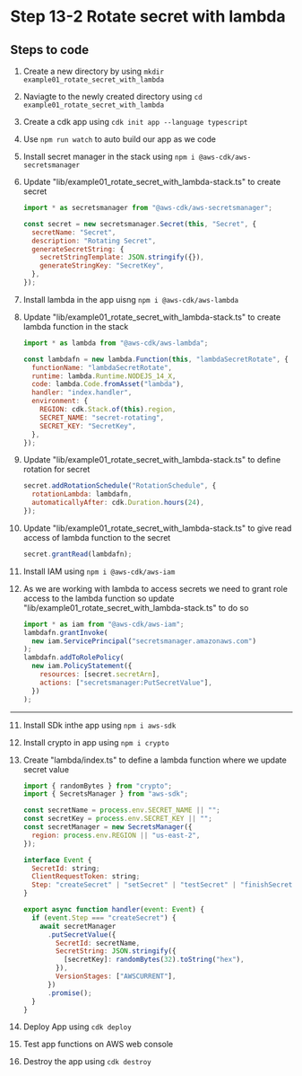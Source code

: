 # Step 13-2 Rotate secret with lambda

## Steps to code

1. Create a new directory by using `mkdir example01_rotate_secret_with_lambda`
2. Naviagte to the newly created directory using `cd example01_rotate_secret_with_lambda`
3. Create a cdk app using `cdk init app --language typescript`
4. Use `npm run watch` to auto build our app as we code
5. Install secret manager in the stack using `npm i @aws-cdk/aws-secretsmanager`
6. Update "lib/example01_rotate_secret_with_lambda-stack.ts" to create secret

   ```js
   import * as secretsmanager from "@aws-cdk/aws-secretsmanager";

   const secret = new secretsmanager.Secret(this, "Secret", {
     secretName: "Secret",
     description: "Rotating Secret",
     generateSecretString: {
       secretStringTemplate: JSON.stringify({}),
       generateStringKey: "SecretKey",
     },
   });
   ```

7. Install lambda in the app uisng `npm i @aws-cdk/aws-lambda`
8. Update "lib/example01_rotate_secret_with_lambda-stack.ts" to create lambda function in the stack

   ```js
   import * as lambda from "@aws-cdk/aws-lambda";

   const lambdafn = new lambda.Function(this, "lambdaSecretRotate", {
     functionName: "lambdaSecretRotate",
     runtime: lambda.Runtime.NODEJS_14_X,
     code: lambda.Code.fromAsset("lambda"),
     handler: "index.handler",
     environment: {
       REGION: cdk.Stack.of(this).region,
       SECRET_NAME: "secret-rotating",
       SECRET_KEY: "SecretKey",
     },
   });
   ```

9. Update "lib/example01_rotate_secret_with_lambda-stack.ts" to define rotation for secret

   ```js
   secret.addRotationSchedule("RotationSchedule", {
     rotationLambda: lambdafn,
     automaticallyAfter: cdk.Duration.hours(24),
   });
   ```

10. Update "lib/example01_rotate_secret_with_lambda-stack.ts" to give read access of lambda function to the secret

    ```js
    secret.grantRead(lambdafn);
    ```

11. Install IAM using `npm i @aws-cdk/aws-iam`
12. As we are working with lambda to access secrets we need to grant role access to the lambda function so update "lib/example01_rotate_secret_with_lambda-stack.ts" to do so

    ```js
    import * as iam from "@aws-cdk/aws-iam";
    lambdafn.grantInvoke(
      new iam.ServicePrincipal("secretsmanager.amazonaws.com")
    );
    lambdafn.addToRolePolicy(
      new iam.PolicyStatement({
        resources: [secret.secretArn],
        actions: ["secretsmanager:PutSecretValue"],
      })
    );
    ```

---

11. Install SDk inthe app using `npm i aws-sdk`
12. Install crypto in app using `npm i crypto`
13. Create "lambda/index.ts" to define a lambda function where we update secret value

    ```js
    import { randomBytes } from "crypto";
    import { SecretsManager } from "aws-sdk";

    const secretName = process.env.SECRET_NAME || "";
    const secretKey = process.env.SECRET_KEY || "";
    const secretManager = new SecretsManager({
      region: process.env.REGION || "us-east-2",
    });

    interface Event {
      SecretId: string;
      ClientRequestToken: string;
      Step: "createSecret" | "setSecret" | "testSecret" | "finishSecret";
    }

    export async function handler(event: Event) {
      if (event.Step === "createSecret") {
        await secretManager
          .putSecretValue({
            SecretId: secretName,
            SecretString: JSON.stringify({
              [secretKey]: randomBytes(32).toString("hex"),
            }),
            VersionStages: ["AWSCURRENT"],
          })
          .promise();
      }
    }
    ```

14. Deploy App using `cdk deploy`
15. Test app functions on AWS web console
16. Destroy the app using `cdk destroy`
